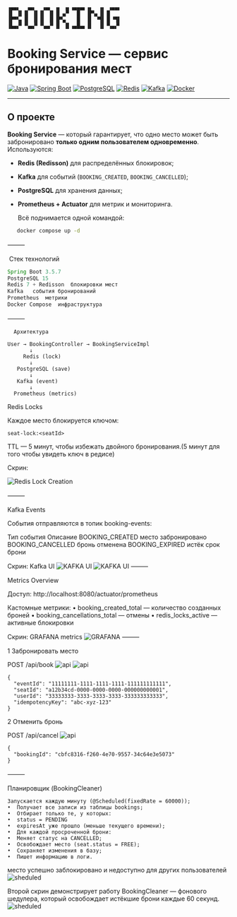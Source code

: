```
▗▄▄▖  ▗▄▖  ▗▄▖ ▗▖ ▗▖▗▄▄▄▖▗▖  ▗▖ ▗▄▄▖
▐▌ ▐▌▐▌ ▐▌▐▌ ▐▌▐▌▗▞▘  █  ▐▛▚▖▐▌▐▌   
▐▛▀▚▖▐▌ ▐▌▐▌ ▐▌▐▛▚▖   █  ▐▌ ▝▜▌▐▌▝▜▌
▐▙▄▞▘▝▚▄▞▘▝▚▄▞▘▐▌ ▐▌▗▄█▄▖▐▌  ▐▌▝▚▄▞▘
```



#   Booking Service — сервис бронирования мест

[![Java](https://img.shields.io/badge/Java-17-blue?logo=openjdk)](https://openjdk.org/)
[![Spring Boot](https://img.shields.io/badge/Spring_Boot-3.5.7-brightgreen?logo=springboot)](https://spring.io/projects/spring-boot)
[![PostgreSQL](https://img.shields.io/badge/PostgreSQL-15-blue?logo=postgresql)](https://www.postgresql.org/)
[![Redis](https://img.shields.io/badge/Redis-7-red?logo=redis)](https://redis.io/)
[![Kafka](https://img.shields.io/badge/Apache_Kafka-3.9-black?logo=apachekafka)](https://kafka.apache.org/)
[![Docker](https://img.shields.io/badge/Docker-Compose-blue?logo=docker)](https://docs.docker.com/compose/)

---

##  О проекте

**Booking Service** — который гарантирует,
что одно место может быть забронировано **только одним пользователем одновременно**.  
Используются:
- **Redis (Redisson)** для распределённых блокировок;
- **Kafka** для событий (`BOOKING_CREATED`, `BOOKING_CANCELLED`);
- **PostgreSQL** для хранения данных;
- **Prometheus + Actuator** для метрик и мониторинга.

   Всё поднимается одной командой:
```bash 
   docker compose up -d
```

⸻

 ️ Стек технологий

```Java 17	
Spring Boot 3.5.7	
PostgreSQL 15
Redis 7 + Redisson	блокировки мест
Kafka	события бронирований
Prometheus	метрики
Docker Compose	инфраструктура
```
⸻
```
  Архитектура

User → BookingController → BookingServiceImpl
       ↓
     Redis (lock)
       ↓
   PostgreSQL (save)
       ↓
   Kafka (event)
       ↓
  Prometheus (metrics)
```


  Redis Locks

Каждое место блокируется ключом:

```seat-lock:<seatId>```

TTL — 5 минут, чтобы избежать двойного бронирования.(5 минут для того чтобы увидеть ключ в редисе)

  Скрин:

![Redis Lock Creation](docs/images/redislock.png)

⸻

  Kafka Events

События отправляются в топик booking-events:

Тип события	Описание
BOOKING_CREATED	место забронировано
BOOKING_CANCELLED	бронь отменена
BOOKING_EXPIRED	истёк срок брони

  Скрин: Kafka UI
  ![KAFKA UI](docs/images/kafka.png)
  ![KAFKA UI](docs/images/consumer.png)
⸻

 Metrics Overview

Доступ:
  http://localhost:8080/actuator/prometheus

Кастомные метрики:
	•	booking_created_total — количество созданных броней
	•	booking_cancellations_total — отмены
	•	redis_locks_active — активные блокировки

  Скрин: GRAFANA metrics
  ![GRAFANA](docs/images/grafana.png)
⸻

1️ Забронировать место

POST /api/book
![api](docs/images/200.png)
![api](docs/images/2002.png)
```
{
  "eventId": "11111111-1111-1111-1111-111111111111",
  "seatId": "a12b34cd-0000-0000-0000-000000000001",
  "userId": "33333333-3333-3333-3333-333333333333",
  "idempotencyKey": "abc-xyz-123"
}
```

2️ Отменить бронь

POST /api/cancel
![api](docs/images/cancel.png)
```
{
  "bookingId": "cbfc8316-f260-4e70-9557-34c64e3e5073"
}
```
⸻

 Планировщик (BookingCleaner)
 ```
 Запускается каждую минуту (@Scheduled(fixedRate = 60000));
 •	Получает все записи из таблицы bookings;
 •	Отбирает только те, у которых:
 •	status = PENDING
 •	expiresAt уже прошло (меньше текущего времени);
 •	Для каждой просроченной брони:
 •	Меняет статус на CANCELLED;
 •	Освобождает место (seat.status = FREE);
 •	Сохраняет изменения в базу;
 •	Пишет информацию в логи.
```
место успешно заблокировано и недоступно для других пользователей
![sheduled](docs/images/sqlDloked_409.png)

Второй скрин
демонстрирует работу BookingCleaner — фонового шедулера,
который освобождает истёкшие брони каждые 60 секунд.
![sheduled](docs/images/sheduled.png)
